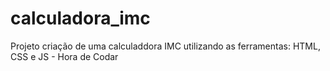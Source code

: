 # calculadora_imc
Projeto criação de uma calculaddora IMC utilizando as ferramentas: HTML, CSS e JS - Hora de Codar
